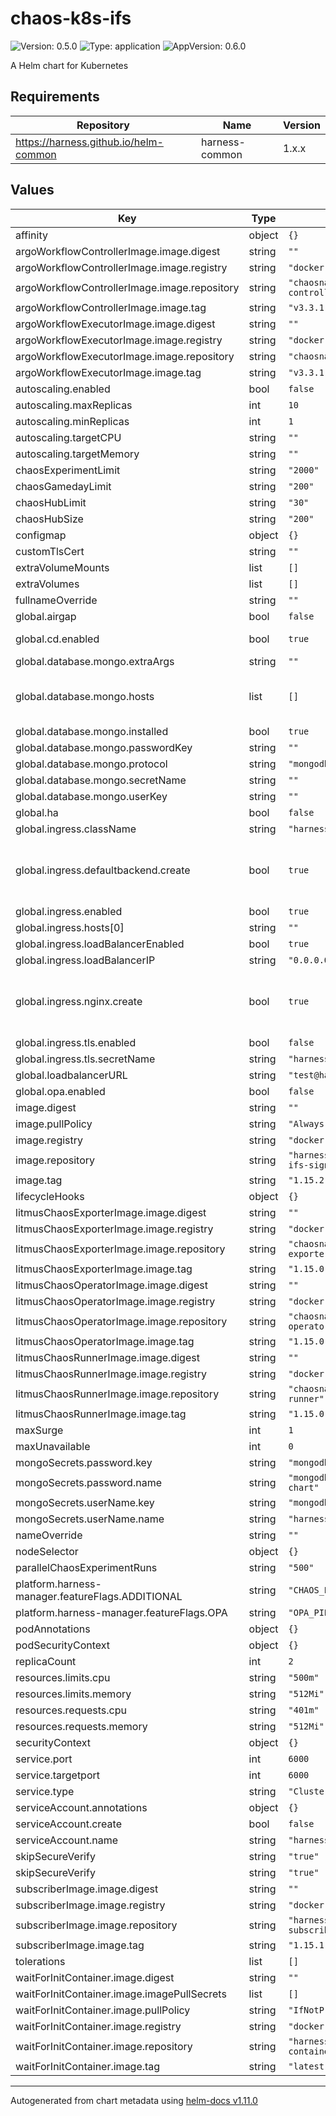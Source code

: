 # chaos-k8s-ifs

![Version: 0.5.0](https://img.shields.io/badge/Version-0.5.0-informational?style=flat-square) ![Type: application](https://img.shields.io/badge/Type-application-informational?style=flat-square) ![AppVersion: 0.6.0](https://img.shields.io/badge/AppVersion-0.6.0-informational?style=flat-square)

A Helm chart for Kubernetes

## Requirements

| Repository | Name | Version |
|------------|------|---------|
| https://harness.github.io/helm-common | harness-common | 1.x.x |

## Values

| Key | Type | Default | Description |
|-----|------|---------|-------------|
| affinity | object | `{}` |  |
| argoWorkflowControllerImage.image.digest | string | `""` |  |
| argoWorkflowControllerImage.image.registry | string | `"docker.io"` |  |
| argoWorkflowControllerImage.image.repository | string | `"chaosnative/workflow-controller"` |  |
| argoWorkflowControllerImage.image.tag | string | `"v3.3.1"` |  |
| argoWorkflowExecutorImage.image.digest | string | `""` |  |
| argoWorkflowExecutorImage.image.registry | string | `"docker.io"` |  |
| argoWorkflowExecutorImage.image.repository | string | `"chaosnative/argoexec"` |  |
| argoWorkflowExecutorImage.image.tag | string | `"v3.3.1"` |  |
| autoscaling.enabled | bool | `false` |  |
| autoscaling.maxReplicas | int | `10` |  |
| autoscaling.minReplicas | int | `1` |  |
| autoscaling.targetCPU | string | `""` |  |
| autoscaling.targetMemory | string | `""` |  |
| chaosExperimentLimit | string | `"2000"` |  |
| chaosGamedayLimit | string | `"200"` |  |
| chaosHubLimit | string | `"30"` |  |
| chaosHubSize | string | `"200"` |  |
| configmap | object | `{}` |  |
| customTlsCert | string | `""` |  |
| extraVolumeMounts | list | `[]` |  |
| extraVolumes | list | `[]` |  |
| fullnameOverride | string | `""` |  |
| global.airgap | bool | `false` |  |
| global.cd.enabled | bool | `true` | Enable to install CD |
| global.database.mongo.extraArgs | string | `""` |  |
| global.database.mongo.hosts | list | `[]` | provide default values if mongo.installed is set to false |
| global.database.mongo.installed | bool | `true` |  |
| global.database.mongo.passwordKey | string | `""` |  |
| global.database.mongo.protocol | string | `"mongodb"` |  |
| global.database.mongo.secretName | string | `""` |  |
| global.database.mongo.userKey | string | `""` |  |
| global.ha | bool | `false` |  |
| global.ingress.className | string | `"harness"` |  |
| global.ingress.defaultbackend.create | bool | `true` | Create will deploy a default backend into your cluster |
| global.ingress.enabled | bool | `true` |  |
| global.ingress.hosts[0] | string | `""` |  |
| global.ingress.loadBalancerEnabled | bool | `true` |  |
| global.ingress.loadBalancerIP | string | `"0.0.0.0"` |  |
| global.ingress.nginx.create | bool | `true` | Create Nginx Controller.  True will deploy a controller into your cluster |
| global.ingress.tls.enabled | bool | `false` |  |
| global.ingress.tls.secretName | string | `"harness-ssl"` |  |
| global.loadbalancerURL | string | `"test@harness.io"` |  |
| global.opa.enabled | bool | `false` |  |
| image.digest | string | `""` |  |
| image.pullPolicy | string | `"Always"` |  |
| image.registry | string | `"docker.io"` |  |
| image.repository | string | `"harness/smp-chaos-k8s-ifs-signed"` |  |
| image.tag | string | `"1.15.2"` |  |
| lifecycleHooks | object | `{}` |  |
| litmusChaosExporterImage.image.digest | string | `""` |  |
| litmusChaosExporterImage.image.registry | string | `"docker.io"` |  |
| litmusChaosExporterImage.image.repository | string | `"chaosnative/chaos-exporter"` |  |
| litmusChaosExporterImage.image.tag | string | `"1.15.0"` |  |
| litmusChaosOperatorImage.image.digest | string | `""` |  |
| litmusChaosOperatorImage.image.registry | string | `"docker.io"` |  |
| litmusChaosOperatorImage.image.repository | string | `"chaosnative/chaos-operator"` |  |
| litmusChaosOperatorImage.image.tag | string | `"1.15.0"` |  |
| litmusChaosRunnerImage.image.digest | string | `""` |  |
| litmusChaosRunnerImage.image.registry | string | `"docker.io"` |  |
| litmusChaosRunnerImage.image.repository | string | `"chaosnative/chaos-runner"` |  |
| litmusChaosRunnerImage.image.tag | string | `"1.15.0"` |  |
| maxSurge | int | `1` |  |
| maxUnavailable | int | `0` |  |
| mongoSecrets.password.key | string | `"mongodb-root-password"` |  |
| mongoSecrets.password.name | string | `"mongodb-replicaset-chart"` |  |
| mongoSecrets.userName.key | string | `"mongodbUsername"` |  |
| mongoSecrets.userName.name | string | `"harness-secrets"` |  |
| nameOverride | string | `""` |  |
| nodeSelector | object | `{}` |  |
| parallelChaosExperimentRuns | string | `"500"` |  |
| platform.harness-manager.featureFlags.ADDITIONAL | string | `"CHAOS_ENABLED"` |  |
| platform.harness-manager.featureFlags.OPA | string | `"OPA_PIPELINE_GOVERNANCE"` |  |
| podAnnotations | object | `{}` |  |
| podSecurityContext | object | `{}` |  |
| replicaCount | int | `2` |  |
| resources.limits.cpu | string | `"500m"` |  |
| resources.limits.memory | string | `"512Mi"` |  |
| resources.requests.cpu | string | `"401m"` |  |
| resources.requests.memory | string | `"512Mi"` |  |
| securityContext | object | `{}` |  |
| service.port | int | `6000` |  |
| service.targetport | int | `6000` |  |
| service.type | string | `"ClusterIP"` |  |
| serviceAccount.annotations | object | `{}` |  |
| serviceAccount.create | bool | `false` |  |
| serviceAccount.name | string | `"harness-default"` |  |
| skipSecureVerify | string | `"true"` |  |
| skipSecureVerify | string | `"true"` |  |
| subscriberImage.image.digest | string | `""` |  |
| subscriberImage.image.registry | string | `"docker.io"` |  |
| subscriberImage.image.repository | string | `"harness/smp-chaos-subscriber-signed"` |  |
| subscriberImage.image.tag | string | `"1.15.1"` |  |
| tolerations | list | `[]` |  |
| waitForInitContainer.image.digest | string | `""` |  |
| waitForInitContainer.image.imagePullSecrets | list | `[]` |  |
| waitForInitContainer.image.pullPolicy | string | `"IfNotPresent"` |  |
| waitForInitContainer.image.registry | string | `"docker.io"` |  |
| waitForInitContainer.image.repository | string | `"harness/helm-init-container"` |  |
| waitForInitContainer.image.tag | string | `"latest"` |  |

----------------------------------------------
Autogenerated from chart metadata using [helm-docs v1.11.0](https://github.com/norwoodj/helm-docs/releases/v1.11.0)
